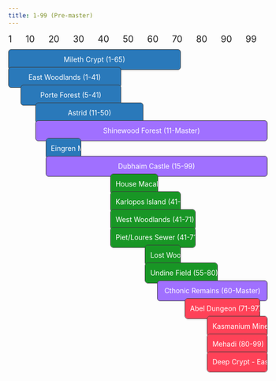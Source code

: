 ```yaml
---
title: 1-99 (Pre-master)
---
```


<style>
  .gantt-wrapper {
    position: relative;
    height: 20px;
    width: 100%;
    max-width: 100%;
    margin-bottom: 1rem;
  }

  .level-labels {
    display: flex;
    justify-content: space-between;
    font-size: 18px;
    margin-top: 4px;
    max-width: 100%;
  }

  .area-bar {
    position: absolute;
    top: 10px;
    height: 40px;
    background: #4da3ff;
    color: #fff;
    font-size: 14px;
    line-height: 40px;
    text-align: center;
    border-radius: 6px;
    overflow: scroll;
    white-space: nowrap;
    padding: 0 10px;
    border: 1px solid rgb(59, 59, 59);
  }
</style>

<!-- spanned levels -->
<div class="level-labels">
  <span>1</span>
  <span>10</span>
  <span>20</span>
  <span>30</span>
  <span>40</span>
  <span>50</span>
  <span>60</span>
  <span>70</span>
  <span>80</span>
  <span>90</span>
  <span>99</span>
</div>

<!-- gantt container for hunting ground -->
<div class="gantt-wrapper">
  <a href="../areas/mileth_crypt/" style="text-decoration: none;">
    <div class="area-bar" style="left: 0%; width: 65%; background-color: #2a79ba;">
      Mileth Crypt (1-65)
    </div>
  </a>
</div>

<div class="gantt-wrapper">
  <a href="../areas/east_woodlands/" style="text-decoration: none;">
    <div class="area-bar" style="left: 0%; width: 41%; background-color: #2a79ba;">
      East Woodlands (1-41)
    </div>
  </a>
</div>

<div class="gantt-wrapper">
  <a href="../areas/porte_forest/" style="text-decoration: none;">
    <div class="area-bar" style="left: 5%; width: 36%; background-color: #2a79ba;">
      Porte Forest (5-41)
    </div>
  </a>
</div>

<div class="gantt-wrapper">
  <a href="../areas/astrid/" style="text-decoration: none;">
    <div class="area-bar" style="left: 11%; width: 39%; background-color: #2a79ba;">
      Astrid (11-50)
    </div>
  </a>
</div>

<div class="gantt-wrapper">
  <a href="../areas/shinewood_forest/" style="text-decoration: none;">
    <div class="area-bar" style="left: 11%; width: 89%; background-color: #a070ff;">
      Shinewood Forest (11-Master)
    </div>
  </a>
</div>

<div class="gantt-wrapper">
  <a href="../areas/eingren_manor/" style="text-decoration: none;">
    <div class="area-bar" style="left: 15%; width: 10%; background-color: #2a79ba;">
      Eingren Manor (15-20)
    </div>
  </a>
</div>

<div class="gantt-wrapper">
  <a href="../areas/dubhaim_castle/" style="text-decoration: none;">
    <div class="area-bar" style="left: 15%; width: 85%; background-color: #a070ff;">
      Dubhaim Castle (15-99)
    </div>
  </a>
</div>

<div class="gantt-wrapper">
  <a href="../areas/house_macabre/" style="text-decoration: none;">
    <div class="area-bar" style="left: 41%; width: 15%; background-color: #189625;">
      House Macabre (41-56)
    </div>
  </a>
</div>

<div class="gantt-wrapper">
  <a href="../areas/karlopos_island/" style="text-decoration: none;">
    <div class="area-bar" style="left: 41%; width: 24%; background-color: #189625;">
      Karlopos Island (41-65)
    </div>
  </a>
</div>

<div class="gantt-wrapper">
  <a href="../areas/west_woodlands/" style="text-decoration: none;">
    <div class="area-bar" style="left: 41%; width: 30%; background-color: #189625;">
      West Woodlands (41-71)
    </div>
  </a>
</div>

<div class="gantt-wrapper">
  <a href="../areas/piet_sewers/" style="text-decoration: none;">
    <div class="area-bar" style="left: 41%; width: 30%; background-color: #189625;">
      Piet/Loures Sewer (41-71)
    </div>
  </a>
</div>

<div class="gantt-wrapper">
  <a href="../areas/lost_woodlands/" style="text-decoration: none;">
    <div class="area-bar" style="left: 55%; width: 10%; background-color: #189625;">
      Lost Woodlands (55-65)
    </div>
  </a>
</div>

<div class="gantt-wrapper">
  <a href="../areas/undine_field/" style="text-decoration: none;">
    <div class="area-bar" style="left: 55%; width: 25%; background-color: #189625;">
      Undine Field (55-80)
    </div>
  </a>
</div>

<div class="gantt-wrapper">
  <a href="../areas/cthonic_remains/" style="text-decoration: none;">
    <div class="area-bar" style="left: 60%; width: 40%; background-color: #a070ff;">
      Cthonic Remains (60-Master)
    </div>
  </a>
</div>

<div class="gantt-wrapper">
  <a href="../areas/abel_dungeon/" style="text-decoration: none;">
    <div class="area-bar" style="left: 71%; width: 26%; background-color: #ff4258;">
      Abel Dungeon (71-97)
    </div>
  </a>
</div>

<div class="gantt-wrapper">
  <a href="../areas/kasmanium_mines/" style="text-decoration: none;">
    <div class="area-bar" style="left: 80%; width: 20%; background-color: #ff4258;">
      Kasmanium Mines (80-99)
    </div>
  </a>
</div>

<div class="gantt-wrapper">
  <a href="../areas/mehadi/" style="text-decoration: none;">
    <div class="area-bar" style="left: 80%; width: 20%; background-color: #ff4258;">
      Mehadi (80-99)
    </div>
  </a>
</div>

<div class="gantt-wrapper">
  <a href="../areas/deep_crypt/" style="text-decoration: none;">
    <div class="area-bar" style="left: 80%; width: 20%; background-color: #ff4258;">
      Deep Crypt - Easy (80-99)
    </div>
  </a>
</div>
